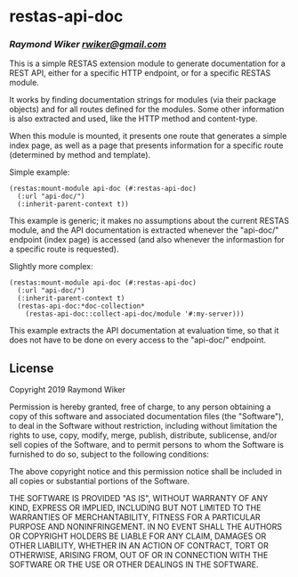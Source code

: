 # restas-api-doc
### _Raymond Wiker <rwiker@gmail.com>_

This is a simple RESTAS extension module to generate documentation for
a REST API, either for a specific HTTP endpoint, or for a specific
RESTAS module.

It works by finding documentation strings for modules (via their
package objects) and for all routes defined for the modules. Some
other information is also extracted and used, like the HTTP method and
content-type.

When this module is mounted, it presents one route that generates a
simple index page, as well as a page that presents information for a
specific route (determined by method and template).

Simple example:
```
(restas:mount-module api-doc (#:restas-api-doc)
  (:url "api-doc/")
  (:inherit-parent-context t))
```

This example is generic; it makes no assumptions about the current
RESTAS module, and the API documentation is extracted whenever the
"api-doc/" endpoint (index page) is accessed (and also whenever the
informastion for a specific route is requested).

Slightly more complex:
```
(restas:mount-module api-doc (#:restas-api-doc)
  (:url "api-doc/")
  (:inherit-parent-context t)
  (restas-api-doc:*doc-collection* 
    (restas-api-doc::collect-api-doc/module '#:my-server)))
```

This example extracts the API documentation at evaluation time, so
that it does not have to be done on every access to the "api-doc/"
endpoint.
 

## License

Copyright 2019 Raymond Wiker

Permission is hereby granted, free of charge, to any person obtaining
a copy of this software and associated documentation files (the
"Software"), to deal in the Software without restriction, including
without limitation the rights to use, copy, modify, merge, publish,
distribute, sublicense, and/or sell copies of the Software, and to
permit persons to whom the Software is furnished to do so, subject to
the following conditions:

The above copyright notice and this permission notice shall be
included in all copies or substantial portions of the Software.

THE SOFTWARE IS PROVIDED "AS IS", WITHOUT WARRANTY OF ANY KIND,
EXPRESS OR IMPLIED, INCLUDING BUT NOT LIMITED TO THE WARRANTIES OF
MERCHANTABILITY, FITNESS FOR A PARTICULAR PURPOSE AND NONINFRINGEMENT.
IN NO EVENT SHALL THE AUTHORS OR COPYRIGHT HOLDERS BE LIABLE FOR ANY
CLAIM, DAMAGES OR OTHER LIABILITY, WHETHER IN AN ACTION OF CONTRACT,
TORT OR OTHERWISE, ARISING FROM, OUT OF OR IN CONNECTION WITH THE
SOFTWARE OR THE USE OR OTHER DEALINGS IN THE SOFTWARE.
